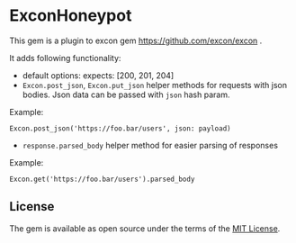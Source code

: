 # ExconHoneypot

This gem is a plugin to excon gem https://github.com/excon/excon .

It adds following functionality:

- default options: expects: [200, 201, 204]
- `Excon.post_json`, `Excon.put_json` helper methods for requests with json bodies. Json data can be passed with `json` hash param.

Example:

    Excon.post_json('https://foo.bar/users', json: payload)

- `response.parsed_body` helper method for easier parsing of responses

Example:

    Excon.get('https://foo.bar/users').parsed_body

## License

The gem is available as open source under the terms of the [MIT License](https://opensource.org/licenses/MIT).
